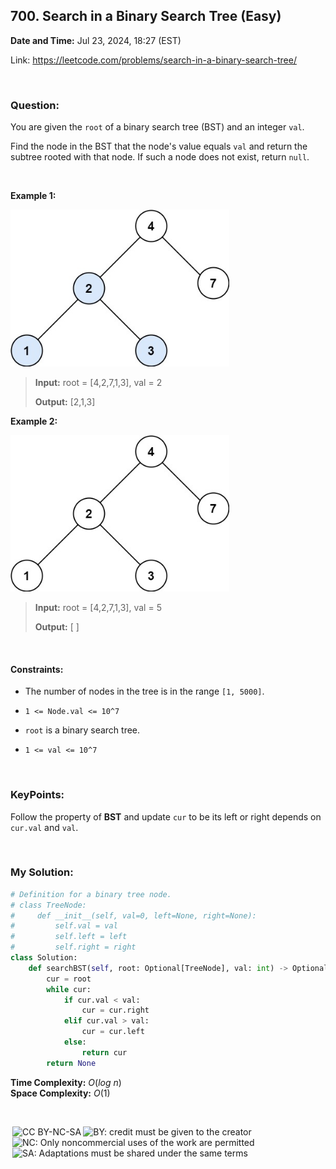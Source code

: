 ## 700. Search in a Binary Search Tree (Easy)
**Date and Time:** Jul 23, 2024, 18:27 (EST)

Link: https://leetcode.com/problems/search-in-a-binary-search-tree/

<br>

### Question:
You are given the `root` of a binary search tree (BST) and an integer `val`.

Find the node in the BST that the node's value equals `val` and return the subtree rooted with that node. If such a node does not exist, return `null`.

<br>

**Example 1:**

<img src="../images/700_1.jpg" width=350>

> **Input:** root = [4,2,7,1,3], val = 2
> 
> **Output:** [2,1,3]

**Example 2:**

<img src="../images/700_2.jpg" width=350>

> **Input:** root = [4,2,7,1,3], val = 5
> 
> **Output:** [ ]

<br>

#### Constraints:
* The number of nodes in the tree is in the range `[1, 5000]`.

* `1 <= Node.val <= 10^7`

* `root` is a binary search tree.

* `1 <= val <= 10^7`

<br>

### KeyPoints: 
Follow the property of **BST** and update `cur` to be its left or right depends on `cur.val` and `val`.

<br>

### My Solution:
```python
# Definition for a binary tree node.
# class TreeNode:
#     def __init__(self, val=0, left=None, right=None):
#         self.val = val
#         self.left = left
#         self.right = right
class Solution:
    def searchBST(self, root: Optional[TreeNode], val: int) -> Optional[TreeNode]:
        cur = root
        while cur:
            if cur.val < val:
                cur = cur.right
            elif cur.val > val:
                cur = cur.left
            else:
                return cur
        return None
```
**Time Complexity:** $O(log\ n)$ <br>
**Space Complexity:** $O(1)$

<br>

<img style="height:22px!important;margin-left:3px;vertical-align:text-bottom;" src="https://mirrors.creativecommons.org/presskit/icons/cc.svg?ref=chooser-v1" alt="CC BY-NC-SA" title="CC BY-NC-SA"><img style="height:22px!important;margin-left:3px;vertical-align:text-bottom;" src="https://mirrors.creativecommons.org/presskit/icons/by.svg?ref=chooser-v1" alt="BY: credit must be given to the creator" title="BY: credit must be given to the creator"><img style="height:22px!important;margin-left:3px;vertical-align:text-bottom;" src="https://mirrors.creativecommons.org/presskit/icons/nc.svg?ref=chooser-v1" alt="NC: Only noncommercial uses of the work are permitted" title="NC: Only noncommercial uses of the work are permitted"><img style="height:22px!important;margin-left:3px;vertical-align:text-bottom;" src="https://mirrors.creativecommons.org/presskit/icons/sa.svg?ref=chooser-v1" alt="SA: Adaptations must be shared under the same terms" title="SA: Adaptations must be shared under the same terms">
